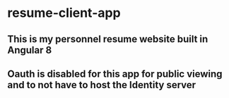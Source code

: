 # resume-client-app

## This is my personnel resume website built in Angular 8

## Oauth is disabled for this app for public viewing and to not have to host the Identity server
